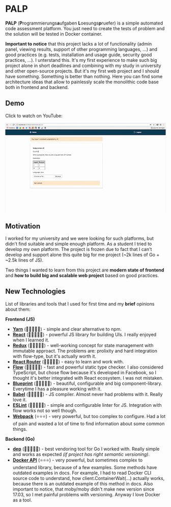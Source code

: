 # PALP

**PALP** (**P**rogrammierungs**a**ufgaben **L**oesungs**p**ruefer) is a simple automated code
assessment platform. You just need to create the tests of problem and the solution
will be tested in Docker container.

**Important to notice** that this project lacks a lot of functionality (admin panel,
viewing results, support of other programming languages, ...)
and good practices (e.g. tests, installation and usage guide,
security good practices, ...). I unterstand this.
It's my first experience to make such big project alone in short deadlines
and combining with my study in university and other open-source projects. But
it's my first web project and I should have something. Something is better than nothing.
Here you can find some architecture ideas that allow to painlessly scale
the monolithic code base both in frontend and backend.

## Demo

Click to watch on YouTube:

[![Demo Picture](https://raw.githubusercontent.com/bogem/palp/master/Demo.png)](https://www.youtube.com/watch?v=Tx-oveBODkY)

## Motivation
I worked for my university and we were looking for such platforms, but didn't
find suitable and simple enough platform. As a student I tried to develop
my own platform. The project is frozen due to fact that I can't develop and
support alone this quite big for me project (~2k lines of Go + ~2.5k lines of JS).

Two things I wanted to learn from this project are **modern state of frontend**
and **how to build big and scalable web project** based on good practices.

## New Technologies
List of libraries and tools that I used for first time and my **brief** opinions
about them:

**Frontend (JS)**
* [**Yarn**](https://yarnpkg.com/lang/en/) (🌟🌟🌟🌟🌟) - simple and clear alternative to npm.
* [**React**](https://reactjs.org/) (🌟🌟🌟🌟🌟) - powerful JS library for building UIs. I really enjoyed when I learned it.
* [**Redux**](https://redux.js.org/) (🌟🌟🌟🌟🌟) - well-working concept for state management with immutable approact. The problems are: prolixity and hard integration with flow-type, but it's actually worth it.
* [**React Router**](https://reacttraining.com/react-router/) (🌟🌟🌟🌟🌟) - easy to learn and work with.
* [**Flow**](https://flow.org/) (🌟🌟🌟🌟🌟) - fast and powerful static type checker. I also considered TypeScript, but chose flow because it's developed in Facebook, so I thought it's better integrated with React ecosystem. I was not mistaken.
* [**Blueprint**](http://blueprintjs.com/) (🌟🌟🌟🌟🌟) - beautiful, configurable and big component-library. Everytime I has a pleasure working with it.
* [**Babel**](https://babeljs.io/) (🌟🌟🌟🌟🌟) - JS compiler. Almost never had problems with it. Really love it.
* [**ESLint**](https://eslint.org/) (🌟🌟🌟🌟🌟) - simple and configurable linter for JS. Integration with flow works not so well though.
* [**Webpack**](https://webpack.js.org/) (⭐️⭐️⭐️) - very powerful, but too complex to configure. Had a lot of pain and wasted a lot of time to find information about some common things.

**Backend (Go)**
* [**dep**](https://golang.github.io/dep/) (🌟🌟🌟🌟🌟) - best vendoring tool for Go I worked with. Really simple and works as expected *(if project has right semantic versioning)*.
* [**Docker API**](https://godoc.org/github.com/moby/moby) (⭐️⭐️⭐️) - very powerful, but sometimes complex to understand library, because of a few examples. Some methods have outdated examples in docs. For example, I had to read Docker CLI source code to understand, how client.ContainerWait(...) actually works, because there is an outdated example of this method in docs. Also important to notice, that moby/moby didn't make new version since 17.03, so I met painful problems with versioning. Anyway I love Docker as a tool.

